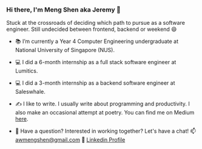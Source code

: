 ### Hi there, I'm Meng Shen aka Jeremy 👋

Stuck at the crossroads of deciding which path to pursue as a software engineer. 
Still undecided between frontend, backend or weekend 😄

- 📚 I’m currently a Year 4 Computer Engineering undergraduate at National University of Singapore (NUS).
- 💻 I did a 6-month internship as a full stack software engineer at Lumitics.
- 💻 I did a 3-month internship as a backend software engineer at Saleswhale.


- ✍ I like to write. 
I usually write about programming and productivity. I also make an occasional attempt at poetry.
You can find me on Medium [here](https://medium.com/@jeremyinelysium).

- 💬 Have a question? Interested in working together? Let's have a chat!
📫 awmengshen@gmail.com
🏢 [Linkedin Profile](https://www.linkedin.com/in/aw-meng-shen-jeremy/)
